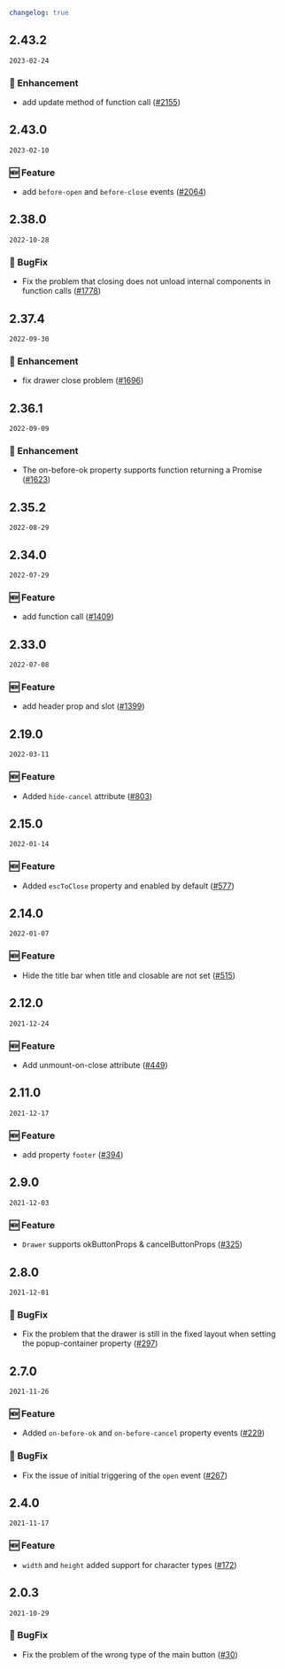 ```yaml
changelog: true
```

## 2.43.2

`2023-02-24`

### 💎 Enhancement

- add update method of function call ([#2155](https://github.com/arco-design/arco-design-vue/pull/2155))


## 2.43.0

`2023-02-10`

### 🆕 Feature

- add `before-open` and `before-close` events ([#2064](https://github.com/arco-design/arco-design-vue/pull/2064))


## 2.38.0

`2022-10-28`

### 🐛 BugFix

- Fix the problem that closing does not unload internal components in function calls ([#1778](https://github.com/arco-design/arco-design-vue/pull/1778))


## 2.37.4

`2022-09-30`

### 💎 Enhancement

- fix drawer close problem ([#1696](https://github.com/arco-design/arco-design-vue/pull/1696))


## 2.36.1

`2022-09-09`

### 💎 Enhancement

- The on-before-ok property supports function returning a Promise ([#1623](https://github.com/arco-design/arco-design-vue/pull/1623))


## 2.35.2

`2022-08-29`


## 2.34.0

`2022-07-29`

### 🆕 Feature

- add function call ([#1409](https://github.com/arco-design/arco-design-vue/pull/1409))


## 2.33.0

`2022-07-08`

### 🆕 Feature

- add header prop and slot ([#1399](https://github.com/arco-design/arco-design-vue/pull/1399))


## 2.19.0

`2022-03-11`

### 🆕 Feature

- Added `hide-cancel` attribute ([#803](https://github.com/arco-design/arco-design-vue/pull/803))


## 2.15.0

`2022-01-14`

### 🆕 Feature

- Added `escToClose` property and enabled by default ([#577](https://github.com/arco-design/arco-design-vue/pull/577))


## 2.14.0

`2022-01-07`

### 🆕 Feature

- Hide the title bar when title and closable are not set ([#515](https://github.com/arco-design/arco-design-vue/pull/515))


## 2.12.0

`2021-12-24`

### 🆕 Feature

- Add unmount-on-close attribute ([#449](https://github.com/arco-design/arco-design-vue/pull/449))


## 2.11.0

`2021-12-17`

### 🆕 Feature

- add property  `footer` ([#394](https://github.com/arco-design/arco-design-vue/pull/394))


## 2.9.0

`2021-12-03`

### 🆕 Feature

- `Drawer` supports okButtonProps & cancelButtonProps ([#325](https://github.com/arco-design/arco-design-vue/pull/325))


## 2.8.0

`2021-12-01`

### 🐛 BugFix

- Fix the problem that the drawer is still in the fixed layout when setting the popup-container property ([#297](https://github.com/arco-design/arco-design-vue/pull/297))


## 2.7.0

`2021-11-26`

### 🆕 Feature

- Added `on-before-ok` and `on-before-cancel` property events ([#229](https://github.com/arco-design/arco-design-vue/pull/229))

### 🐛 BugFix

- Fix the issue of initial triggering of the `open` event ([#267](https://github.com/arco-design/arco-design-vue/pull/267))


## 2.4.0

`2021-11-17`

### 🆕 Feature

- `width` and `height` added support for character types ([#172](https://github.com/arco-design/arco-design-vue/pull/172))


## 2.0.3

`2021-10-29`

### 🐛 BugFix

- Fix the problem of the wrong type of the main button ([#30](https://github.com/arco-design/arco-design-vue/pull/30))

